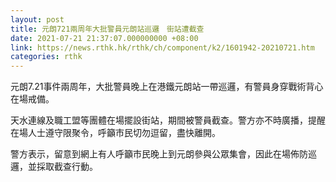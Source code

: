 ```yaml
---
layout: post
title: 元朗721兩周年大批警員元朗站巡邏　街站遭截查
date: 2021-07-21 21:37:07.000000000 +08:00
link: https://news.rthk.hk/rthk/ch/component/k2/1601942-20210721.htm
categories: rthk
---
```


元朗7.21事件兩周年，大批警員晚上在港鐵元朗站一帶巡邏，有警員身穿戰術背心在場戒備。

天水連線及職工盟等團體在場擺設街站，期間被警員截查。警方亦不時廣播，提醒在場人士遵守限聚令，呼籲市民切勿逗留，盡快離開。

警方表示，留意到網上有人呼籲市民晚上到元朗參與公眾集會，因此在場佈防巡邏，並採取截查行動。
